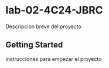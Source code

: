 # lab-02-4C24-JBRC

Descripcion breve del proyecto

## Getting Started

Instrucciones para empezar el proyecto
